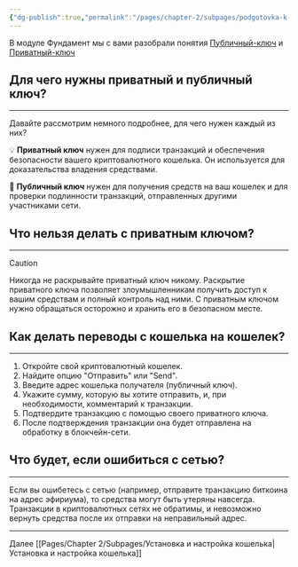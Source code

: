 ```yaml
---
{"dg-publish":true,"permalink":"/pages/chapter-2/subpages/podgotovka-k-rabote/"}
---
```



В модуле Фундамент мы с вами разобрали понятия [Публичный-ключ](https://hackmd.io/VI_zEu1LTy6U2CF_BTHD6A) и [Приватный-ключ](https://hackmd.io/Uaz3VA3iT8CFaGoWQQcKuw)

## Для чего нужны приватный и публичный ключ?
---
Давайте рассмотрим немного подробнее, для чего нужен каждый из них?

💡 **Приватный ключ** нужен для подписи транзакций и обеспечения безопасности вашего криптовалютного кошелька. Он используется для доказательства владения средствами.

💱 **Публичный ключ** нужен для получения средств на ваш кошелек и для проверки подлинности транзакций, отправленных другими участниками сети.

## Что нельзя делать с приватным ключом?

---

> [!CAUTION]
> Никогда не раскрывайте приватный ключ никому. Раскрытие приватного ключа позволяет злоумышленникам получить доступ к вашим средствам и полный контроль над ними. С приватным ключом нужно обращаться осторожно и хранить его в безопасном месте.


## Как делать переводы с кошелька на кошелек?
---

1. Откройте свой криптовалютный кошелек.
2. Найдите опцию "Отправить" или "Send".
3. Введите адрес кошелька получателя (публичный ключ).
4. Укажите сумму, которую вы хотите отправить, и, при необходимости, комментарий к транзакции.
5. Подтвердите транзакцию с помощью своего приватного ключа.
6. После подтверждения транзакции она будет отправлена на обработку в блокчейн-сети.

  

## Что будет, если ошибиться с сетью?
---
Если вы ошибетесь с сетью (например, отправите транзакцию биткоина на адрес эфириума), то средства могут быть утеряны навсегда. Транзакции в криптовалютных сетях не обратимы, и невозможно вернуть средства после их отправки на неправильный адрес.

---

Далее [[Pages/Chapter 2/Subpages/Установка и настройка кошелька\|Установка и настройка кошелька]]
